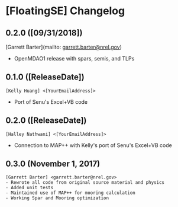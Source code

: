 # [FloatingSE] Changelog

## 0.2.0 ([09/31/2018])

[Garrett Barter](mailto: garrett.barter@nrel.gov)

- OpenMDAO1 release with spars, semis, and TLPs

## 0.1.0 ([ReleaseDate])

	[Kelly Huang] <[YourEmailAddress]>

- Port of Senu's Excel+VB code
## 0.2.0 ([ReleaseDate])

	[Halley Nathwani] <[YourEmailAddress]>

- Connection to MAP++ with Kelly's port of Senu's Excel+VB code

## 0.3.0 (November 1, 2017)

	[Garrett Barter] <garrett.barter@nrel.gov>
	- Rewrote all code from original source material and physics
	- Added unit tests
	- Maintained use of MAP++ for mooring calculation
	- Working Spar and Mooring optimization
